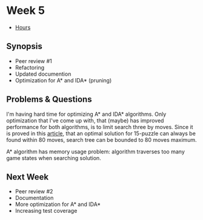 # Week 5

- [Hours](https://github.com/MiguelSombrero/fifteen-puzzle-solver/blob/master/documentation/hours.md)

## Synopsis

- Peer review #1
- Refactoring
- Updated documention
- Optimization for A* and IDA* (pruning)

## Problems & Questions

I'm having hard time for optimizing A* and IDA* algorithms. Only optimization that I've come up with, that (maybe) has improved performance for both algorithms, is to limit search three by moves. Since it is proved in this [article](http://www.iro.umontreal.ca/~gendron/Pisa/References/BB/Brungger99.pdf), that an optimal solution for 15-puzzle can always be found within 80 moves, search tree can be bounded to 80 moves maximum.

A* algorithm has memory usage problem: algorithm traverses too many game states when searching solution.

## Next Week

- Peer review #2
- Documentation
- More optimization for A* and IDA*
- Increasing test coverage